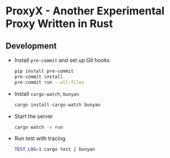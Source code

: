 # ProxyX - Another Experimental Proxy Written in Rust

## Development

- Install `pre-commit` and set up Git hooks

  ```bash
  pip install pre-commit
  pre-commit install
  pre-commit run --all-files
  ```

- Install `cargo-watch`, `bunyan`

  ```bash
  cargo install cargo-watch bunyan
  ```

- Start the server

  ```bash
  cargo watch -x run
  ```

- Run test with tracing

  ```bash
  TEST_LOG=1 cargo test | bunyan
  ```
